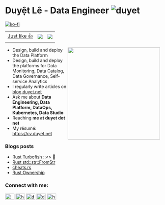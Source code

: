 <h1>Duyệt Lê - Data Engineer <img src="https://komarev.com/ghpvc/?username=duyet" alt="duyet" /></h1> 

[![ko-fi](https://ko-fi.com/img/githubbutton_sm.svg)](https://ko-fi.com/duyet)


|                                                                                                                     |                                                               |                                                                |
| ------------------------------------------------------------------------------------------------------------------- | ------------------------------------------------------------: | -------------------------------------------------------------: |
| [Just like 👍](https://poll.fizzy.wtf/vote?duyet.vote=yes&redirect=https://github.com/duyet) | ![](https://poll.fizzy.wtf/show?duyet.vote=yes) | ![](https://poll.fizzy.wtf/count?duyet.vote=yes) |



<img src="https://i.imgur.com/xwjP2uD.jpg" width="300" style="float: right" />

- Design, build and deploy the Data Platform
- Design, build and deploy the platforms for Data Monitoring, Data Catalog, Data Governance, Self-service Analytics
- I regularly write articles on [blog.duyet.net](https://blog.duyet.net)
- Ask me about **Data Engineering, Data Platform, DataOps, Kubernetes, Data Studio**
- Reaching **me at duyet dot net**
- My résumé: https://cv.duyet.net

### Blogs posts
<!-- BLOG-POST-LIST:START -->
- [Rust Turbofish ::&lt;&gt; 🐠](https://blog.duyet.net/2022/01/rust-turbofish.html)
- [Rust std::str::FromStr](https://blog.duyet.net/2022/01/rust-fromstr.html)
- [cheats.rs](https://blog.duyet.net/2022/01/rust-cheatsheet.html)
- [Rust Ownership](https://blog.duyet.net/2021/12/rust-ownership.html)
<!-- BLOG-POST-LIST:END -->

<p align="left">
<h3 align="left">Connect with me:</h3>
<a href="https://t.me/duyet" target="blank"><img align="center" src="https://cdn.jsdelivr.net/npm/simple-icons@3.0.1/icons/telegram.svg" alt="@duyet" height="20" width="30" /></a>
<a href="https://ko-fi.com/duyet" target="blank"><img align="center" src="https://cdn.jsdelivr.net/npm/simple-icons@3.0.1/icons/ko-fi.svg" alt="https://ko-fi.com/duyet" height="20" width="30" /></a>
<a href="https://twitter.com/duyetdev" target="blank"><img align="center" src="https://cdn.jsdelivr.net/npm/simple-icons@3.0.1/icons/twitter.svg" alt="duyetdev" height="20" width="30" /></a>
<a href="https://linkedin.com/in/duyet" target="blank"><img align="center" src="https://cdn.jsdelivr.net/npm/simple-icons@3.0.1/icons/linkedin.svg" alt="duyet" height="20" width="30" /></a>
<a href="https://blog.duyet.net/rss.xml" target="blank"><img align="center" src="https://cdn.jsdelivr.net/npm/simple-icons@3.0.1/icons/rss.svg" alt="https://blog.duyet.net/rss.xml" height="20" width="30" /></a>

</p>




